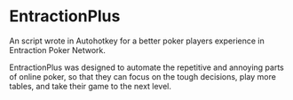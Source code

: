 EntractionPlus
==============

An script wrote in Autohotkey for a better poker players experience in Entraction Poker Network. 

EntractionPlus was designed to automate the repetitive and annoying parts of online poker, so that they can focus 
on the tough decisions, play more tables, and take their game to the next level.
